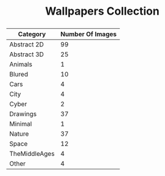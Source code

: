 <h1><p align="center">Wallpapers Collection</p></h1>

<div align="center">
            
| Category      | Number Of Images |
| ------------- | ------------ |
| Abstract 2D   | 99           |
| Abstract 3D   | 25           |
| Animals       | 1            |
| Blured        | 10           |
| Cars          | 4            |
| City          | 4            |
| Cyber         | 2            |
| Drawings      | 37           |
| Minimal       | 1            |
| Nature        | 37           |
| Space         | 12           |
| TheMiddleAges | 4            |
| Other         | 4            |

</div>
